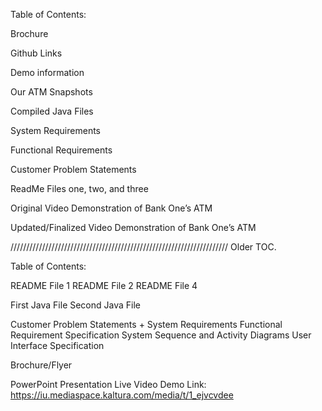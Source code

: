 Table of Contents:

Brochure

Github Links

Demo information

Our ATM Snapshots

Compiled Java Files

System Requirements

Functional Requirements

Customer Problem Statements

ReadMe Files one, two, and three

Original Video Demonstration of Bank One’s ATM

Updated/Finalized Video Demonstration of Bank One’s ATM

/////////////////////////////////////////////////////////////////////
Older TOC.

Table of Contents:

README File 1
README File 2
README File 4

First Java File
Second Java File

Customer Problem Statements + System Requirements
Functional Requirement Specification
System Sequence and Activity Diagrams
User Interface Specification

Brochure/Flyer

PowerPoint Presentation
Live Video Demo Link: https://iu.mediaspace.kaltura.com/media/t/1_ejvcvdee
